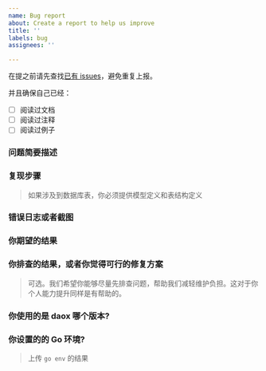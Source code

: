 ```yaml
---
name: Bug report
about: Create a report to help us improve
title: ''
labels: bug
assignees: ''

---
```


在提之前请先查找[已有 issues](https://github.com/fengjx/daox/issues)，避免重复上报。

并且确保自己已经：
- [ ] 阅读过文档
- [ ] 阅读过注释
- [ ] 阅读过例子

### 问题简要描述

### 复现步骤
> 如果涉及到数据库表，你必须提供模型定义和表结构定义

### 错误日志或者截图

### 你期望的结果

### 你排查的结果，或者你觉得可行的修复方案
> 可选。我们希望你能够尽量先排查问题，帮助我们减轻维护负担。这对于你个人能力提升同样是有帮助的。

### 你使用的是 daox 哪个版本?

### 你设置的的 Go 环境?
> 上传 `go env` 的结果